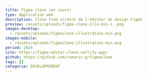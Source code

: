 ```yaml
---
title: Figma clone (en cours)
type: Application web
description: Clone from scratch de l'éditeur de design Figma
preview: /assets/uploads/figma-clone-illu-min-1-.png
images-desktop:
  - /assets/uploads/figmaclone-illustration-min.png
images-mobile:
  - /assets/uploads/figmaclone-illustration-min.png
period: 2024
site: https://figma-editor-clone.netlify.app/
github: https://github.com/romaric-g/figmaclone
tags: []
categorie: DEVELOPPEMENT
---
```

